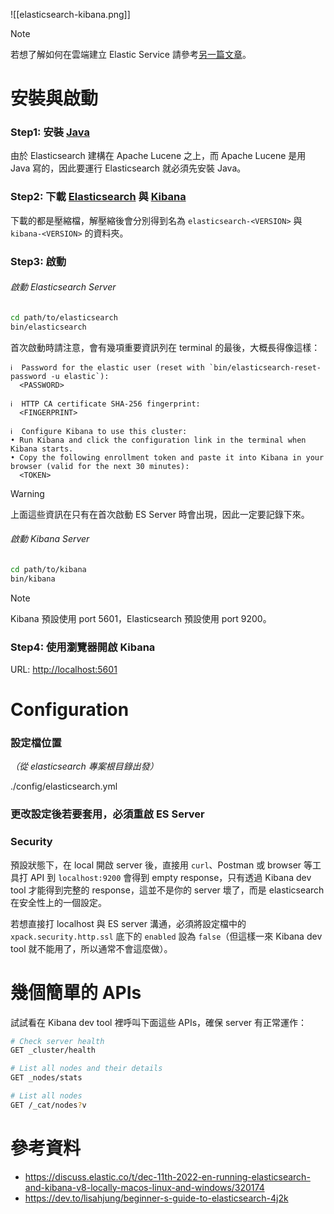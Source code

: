 ![[elasticsearch-kibana.png]]

>[!Note]
>若想了解如何在雲端建立 Elastic Service 請參考[另一篇文章](https://dev.to/lisahjung/beginner-s-guide-to-setting-up-elasticsearch-and-kibana-with-elastic-cloud-1joh)。

# 安裝與啟動

### Step1: 安裝 [Java](https://www.java.com/en/download/)

由於 Elasticsearch 建構在 Apache Lucene 之上，而 Apache Lucene 是用 Java 寫的，因此要運行 Elasticsearch 就必須先安裝 Java。

### Step2: 下載 [Elasticsearch](https://www.elastic.co/downloads/elasticsearch) 與 [Kibana](https://www.elastic.co/downloads/kibana)

下載的都是壓縮檔，解壓縮後會分別得到名為 `elasticsearch-<VERSION>` 與 `kibana-<VERSION>` 的資料夾。

### Step3: 啟動

###### 啟動 Elasticsearch Server

```bash
cd path/to/elasticsearch
bin/elasticsearch
```

首次啟動時請注意，會有幾項重要資訊列在 terminal 的最後，大概長得像這樣：

```plaintext
ℹ️  Password for the elastic user (reset with `bin/elasticsearch-reset-password -u elastic`):
  <PASSWORD>

ℹ️  HTTP CA certificate SHA-256 fingerprint:
  <FINGERPRINT>

ℹ️  Configure Kibana to use this cluster:
• Run Kibana and click the configuration link in the terminal when Kibana starts.
• Copy the following enrollment token and paste it into Kibana in your browser (valid for the next 30 minutes):
  <TOKEN>
```

>[!Warning]
>上面這些資訊在只有在首次啟動 ES Server 時會出現，因此一定要記錄下來。

###### 啟動 Kibana Server

```bash
cd path/to/kibana
bin/kibana
```

>[!Note]
>Kibana 預設使用 port 5601，Elasticsearch 預設使用 port 9200。

### Step4: 使用瀏覽器開啟 Kibana

URL: <http://localhost:5601>

# Configuration

### 設定檔位置

*（從 elasticsearch 專案根目錄出發）*

./config/elasticsearch.yml

### 更改設定後若要套用，必須重啟 ES Server

### Security

預設狀態下，在 local 開啟 server 後，直接用 `curl`、Postman 或 browser 等工具打 API 到 `localhost:9200` 會得到 empty response，只有透過 Kibana dev tool 才能得到完整的 response，這並不是你的 server 壞了，而是 elasticsearch 在安全性上的一個設定。

若想直接打 localhost 與 ES server 溝通，必須將設定檔中的 `xpack.security.http.ssl` 底下的 `enabled` 設為 `false`（但這樣一來 Kibana dev tool 就不能用了，所以通常不會這麼做）。

# 幾個簡單的 APIs

試試看在 Kibana dev tool 裡呼叫下面這些 APIs，確保 server 有正常運作：

```bash
# Check server health
GET _cluster/health

# List all nodes and their details
GET _nodes/stats

# List all nodes
GET /_cat/nodes?v
```

# 參考資料

- <https://discuss.elastic.co/t/dec-11th-2022-en-running-elasticsearch-and-kibana-v8-locally-macos-linux-and-windows/320174>
- <https://dev.to/lisahjung/beginner-s-guide-to-elasticsearch-4j2k>
